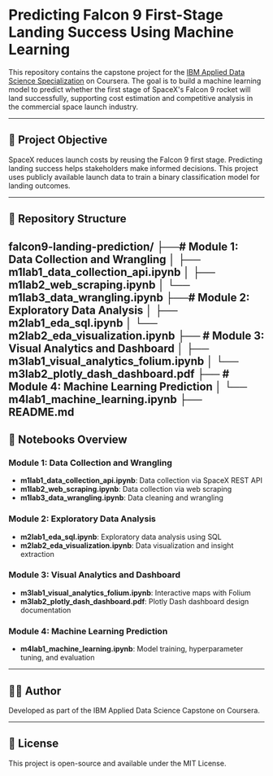 # Predicting Falcon 9 First-Stage Landing Success Using Machine Learning

This repository contains the capstone project for the [IBM Applied Data Science Specialization](https://www.coursera.org/learn/applied-data-science-capstone) on Coursera. The goal is to build a machine learning model to predict whether the first stage of SpaceX's Falcon 9 rocket will land successfully, supporting cost estimation and competitive analysis in the commercial space launch industry.

---

## 🚀 Project Objective

SpaceX reduces launch costs by reusing the Falcon 9 first stage. Predicting landing success helps stakeholders make informed decisions. This project uses publicly available launch data to train a binary classification model for landing outcomes.

---

## 📁 Repository Structure

falcon9-landing-prediction/
├──# Module 1: Data Collection and Wrangling
│ ├── m1lab1_data_collection_api.ipynb
│ ├── m1lab2_web_scraping.ipynb
│ └── m1lab3_data_wrangling.ipynb
├──# Module 2: Exploratory Data Analysis
│ ├── m2lab1_eda_sql.ipynb
│ └── m2lab2_eda_visualization.ipynb
├── # Module 3: Visual Analytics and Dashboard
│ ├── m3lab1_visual_analytics_folium.ipynb
│ └── m3lab2_plotly_dash_dashboard.pdf
├── # Module 4: Machine Learning Prediction
│ └── m4lab1_machine_learning.ipynb
├── README.md
---

## 📝 Notebooks Overview

### Module 1: Data Collection and Wrangling
- **m1lab1_data_collection_api.ipynb**: Data collection via SpaceX REST API  
- **m1lab2_web_scraping.ipynb**: Data collection via web scraping  
- **m1lab3_data_wrangling.ipynb**: Data cleaning and wrangling  

### Module 2: Exploratory Data Analysis
- **m2lab1_eda_sql.ipynb**: Exploratory data analysis using SQL  
- **m2lab2_eda_visualization.ipynb**: Data visualization and insight extraction  

### Module 3: Visual Analytics and Dashboard
- **m3lab1_visual_analytics_folium.ipynb**: Interactive maps with Folium  
- **m3lab2_plotly_dash_dashboard.pdf**: Plotly Dash dashboard design documentation  

### Module 4: Machine Learning Prediction
- **m4lab1_machine_learning.ipynb**: Model training, hyperparameter tuning, and evaluation  

---

## 👨‍🎓 Author

Developed as part of the IBM Applied Data Science Capstone on Coursera.

---

## 📄 License

This project is open-source and available under the MIT License.
